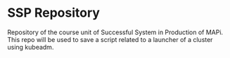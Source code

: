 SSP Repository
======

Repository of the course unit of Successful System in Production of MAPi.
This repo will be used to save a script related to a launcher of a cluster using kubeadm.
